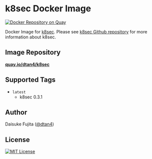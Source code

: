 # k8sec Docker Image

[![Docker Repository on Quay](https://quay.io/repository/dtan4/k8sec/status "Docker Repository on Quay")](https://quay.io/repository/dtan4/k8sec)

Docker Image for [k8sec](https://github.com/dtan4/k8sec).
Please see [k8sec Github repository](https://github.com/dtan4/k8sec) for more information about k8sec.

## Image Repository

[__quay.io/dtan4/k8sec__](https://quay.io/repository/dtan4/k8sec)

## Supported Tags

- `latest`
  - k8sec 0.3.1

## Author

Daisuke Fujita ([@dtan4](https://github.com/dtan4))

## License

[![MIT License](http://img.shields.io/badge/license-MIT-blue.svg?style=flat)](LICENSE)
